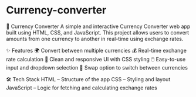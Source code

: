 # Currency-converter

💱 Currency Converter
   A simple and interactive Currency Converter web app built using HTML, CSS, and JavaScript.
   This project allows users to convert amounts from one currency to another in real-time using exchange rates.

✨ Features
   🌍 Convert between multiple currencies
   💰 Real-time exchange rate calculation
   🎨 Clean and responsive UI with CSS styling
   🖱️ Easy-to-use input and dropdown selection
   🔄 Swap option to switch between currencies

🛠️ Tech Stack
     HTML – Structure of the app
     CSS – Styling and layout
     JavaScript – Logic for fetching and calculating exchange rates
